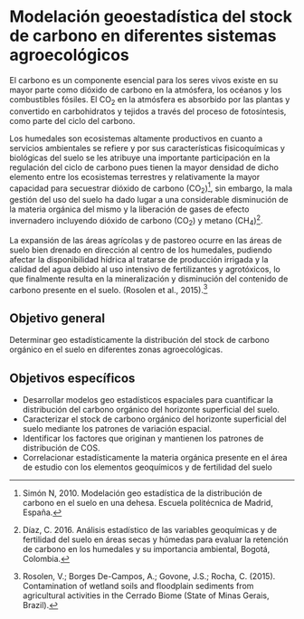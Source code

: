 # Modelación geoestadística del stock de carbono en diferentes sistemas agroecológicos

El carbono es un componente esencial para los seres vivos existe en su mayor parte como dióxido de carbono en la atmósfera, los océanos y los combustibles fósiles. El CO<sub>2</sub> en la atmósfera es absorbido por las plantas y convertido en carbohidratos y tejidos a través del proceso de fotosíntesis, como parte del ciclo del carbono.

Los humedales son ecosistemas altamente productivos en cuanto a servicios ambientales se refiere y por sus características fisicoquímicas y biológicas del suelo se les atribuye una importante participación en la regulación del ciclo de carbono pues tienen la mayor densidad de dicho elemento entre los ecosistemas terrestres y relativamente la mayor capacidad para secuestrar dióxido de carbono (CO<sub>2</sub>)[^1], sin embargo, la mala gestión del uso del suelo ha dado lugar a una considerable disminución de la materia orgánica del mismo y la liberación de gases de efecto invernadero incluyendo dióxido de carbono (CO<sub>2</sub>) y metano (CH<sub>4</sub>)[^2].

La expansión de las áreas agrícolas y de pastoreo ocurre en las áreas de suelo bien drenado en dirección al centro de los humedales, pudiendo afectar la disponibilidad hídrica al tratarse de producción irrigada y la calidad del agua debido al uso intensivo de fertilizantes y agrotóxicos, lo que finalmente resulta en la mineralización y disminución del contenido de carbono presente en el suelo. (Rosolen et al., 2015).[^3]


## Objetivo general

Determinar geo estadísticamente la distribución del stock de carbono orgánico en el suelo en diferentes zonas agroecológicas.

## Objetivos específicos

* Desarrollar modelos geo estadísticos espaciales para cuantificar la distribución del carbono orgánico del horizonte superficial del suelo.
* Caracterizar el stock de carbono orgánico del horizonte superficial del suelo mediante los patrones de variación espacial.
* Identificar los factores que originan y mantienen los patrones de distribución de COS.
* Correlacionar estadísticamente la materia orgánica presente en el área de estudio con los elementos geoquímicos y de fertilidad del suelo

[^1]: Simón N, 2010. Modelación geo estadística de la distribución de carbono en el suelo en una dehesa. Escuela politécnica de Madrid, España.
[^2]: Díaz, C. 2016. Análisis estadístico de las variables geoquímicas y de fertilidad del suelo en áreas secas y húmedas para evaluar la retención de carbono en los humedales y su importancia ambiental, Bogotá, Colombia.
[^3]: Rosolen, V.; Borges De-Campos, A.; Govone, J.S.; Rocha, C. (2015). Contamination of wetland soils and floodplain sediments from agricultural activities in the Cerrado Biome (State of Minas Gerais, Brazil).